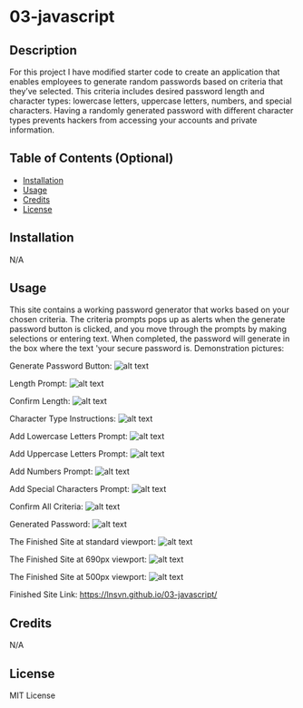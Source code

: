 # 03-javascript

## Description

For this project I have modified starter code to create an application that enables employees to generate random passwords based on criteria that they’ve selected. This criteria includes desired password length and character types: lowercase letters, uppercase letters, numbers, and special characters. Having a randomly generated password with different character types prevents hackers from accessing your accounts and private information. 

## Table of Contents (Optional)

- [Installation](#installation)
- [Usage](#usage)
- [Credits](#credits)
- [License](#license)

## Installation

N/A

## Usage

This site contains a working password generator that works based on your chosen criteria. The criteria prompts pops up as alerts when the generate password button is clicked, and you move through the prompts by making selections or entering text. When completed, the password will generate in the box where the text 'your secure password is. Demonstration pictures:

Generate Password Button:
![alt text](assets/images/button.png)

Length Prompt:
![alt text](assets/images/length.png)

Confirm Length:
![alt text](assets/images/confirm-length.png)

Character Type Instructions:
![alt text](assets/images/instructions.png)

Add Lowercase Letters Prompt:
![alt text](assets/images/add-lower.png)

Add Uppercase Letters Prompt:
![alt text](assets/images/add-upper.png)

Add Numbers Prompt: 
![alt text](assets/images/add-number.png)

Add Special Characters Prompt:
![alt text](assets/images/add-special.png)

Confirm All Criteria:
![alt text](assets/images/confirm-selections.png)

Generated Password:
![alt text](assets/images/gen-pass.png)

The Finished Site at standard viewport:
![alt text](assets/images/standard.png)

The Finished Site at 690px viewport:
![alt text](assets/images/690.png)

The Finished Site at 500px viewport:
![alt text](assets/images/500.png)

Finished Site Link: https://lnsvn.github.io/03-javascript/ 

## Credits

N/A

## License

MIT License
